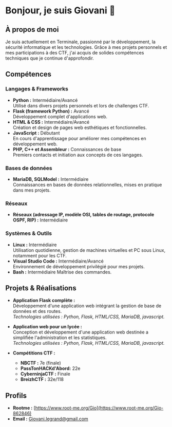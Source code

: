 # Bonjour, je suis Giovani 👋

## À propos de moi

Je suis actuellement en Terminale, passionné par le développement, la sécurité informatique et les technologies. Grâce à mes projets personnels et mes participations à des CTF, j'ai acquis de solides compétences techniques que je continue d'approfondir.

## Compétences

### Langages & Frameworks
- **Python :** Intermédiaire/Avancé  
  Utilisé dans divers projets personnels et lors de challenges CTF.
- **Flask (framework Python) :** Avancé  
  Développement complet d'applications web.
- **HTML & CSS :** Intermédiaire/Avancé  
  Création et design de pages web esthétiques et fonctionnelles.
- **JavaScript :** Débutant  
  En cours d'apprentissage pour améliorer mes compétences en développement web.
- **PHP, C++ et Assembleur :** Connaissances de base  
  Premiers contacts et initiation aux concepts de ces langages.

### Bases de données
- **MariaDB, SQLModel :** Intermédiaire  
  Connaissances en bases de données relationnelles, mises en pratique dans mes projets.

### Réseaux
- **Réseaux (adressage IP, modèle OSI, tables de routage, protocole OSPF, RIP) :** Intermédiaire  

### Systèmes & Outils
- **Linux :** Intermédiaire  
  Utilisation quotidienne, gestion de machines virtuelles et PC sous Linux, notamment pour les CTF.
- **Visual Studio Code :** Intermédiaire/Avancé  
  Environnement de développement privilégié pour mes projets.
- **Bash :** Intermédiaire
  Maîtrise des commandes.

## Projets & Réalisations

- **Application Flask complète :**  
  Développement d'une application web intégrant la gestion de base de données et des routes.  
  *Technologies utilisées : Python, Flask, HTML/CSS, MariaDB, javascript.*

- **Application web pour un lycée :**  
  Conception et développement d'une application web destinée a simplifiée l'administration et les statistiques.  
  *Technologies utilisées : Python, Flask, HTML/CSS, MariaDB, javascript.*

- **Compétitions CTF :**  
  - **NBCTF :** 7e (finale)
  - **PassTonHACKd'Abord:** 22e  
  - **CyberninjaCTF :** Finale  
  - **BreizhCTF :** 32e/118  
  


## Profils

- **Rootme :** [https://www.root-me.org/Gio](https://www.root-me.org/Gio-862846)
- **Email :** [Giovani.legrand@gmail.com](mailto:Giovani.legrand@gmail.com)

